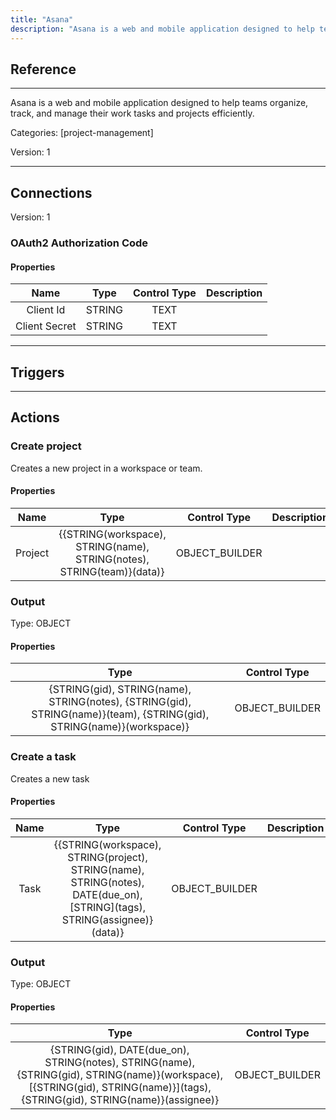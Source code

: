 ```yaml
---
title: "Asana"
description: "Asana is a web and mobile application designed to help teams organize, track, and manage their work tasks and projects efficiently."
---
```

## Reference
<hr />

Asana is a web and mobile application designed to help teams organize, track, and manage their work tasks and projects efficiently.


Categories: [project-management]


Version: 1

<hr />



## Connections

Version: 1


### OAuth2 Authorization Code

#### Properties

|      Name      |     Type     |     Control Type     |     Description     |
|:--------------:|:------------:|:--------------------:|:-------------------:|
| Client Id | STRING | TEXT  |  |
| Client Secret | STRING | TEXT  |  |





<hr />



## Triggers



<hr />



## Actions


### Create project
Creates a new project in a workspace or team.

#### Properties

|      Name      |     Type     |     Control Type     |     Description     |
|:--------------:|:------------:|:--------------------:|:-------------------:|
| Project | {{STRING\(workspace), STRING\(name), STRING\(notes), STRING\(team)}\(data)} | OBJECT_BUILDER  |  |


### Output



Type: OBJECT


#### Properties

|     Type     |     Control Type     |
|:------------:|:--------------------:|
| {STRING\(gid), STRING\(name), STRING\(notes), {STRING\(gid), STRING\(name)}\(team), {STRING\(gid), STRING\(name)}\(workspace)} | OBJECT_BUILDER  |






### Create a task
Creates a new task

#### Properties

|      Name      |     Type     |     Control Type     |     Description     |
|:--------------:|:------------:|:--------------------:|:-------------------:|
| Task | {{STRING\(workspace), STRING\(project), STRING\(name), STRING\(notes), DATE\(due_on), [STRING]\(tags), STRING\(assignee)}\(data)} | OBJECT_BUILDER  |  |


### Output



Type: OBJECT


#### Properties

|     Type     |     Control Type     |
|:------------:|:--------------------:|
| {STRING\(gid), DATE\(due_on), STRING\(notes), STRING\(name), {STRING\(gid), STRING\(name)}\(workspace), [{STRING\(gid), STRING\(name)}]\(tags), {STRING\(gid), STRING\(name)}\(assignee)} | OBJECT_BUILDER  |






